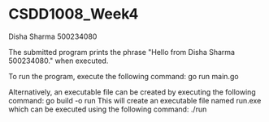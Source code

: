 # CSDD1008_Week4
Disha Sharma
500234080

The submitted program prints the phrase "Hello from Disha Sharma 500234080." when executed.

 To run the program, execute the following command:
 go run main.go

 Alternatively, an executable file can be created by executing the following command:
 go build -o run
 This will create an executable file named run.exe which can be executed using the following command:
 ./run
